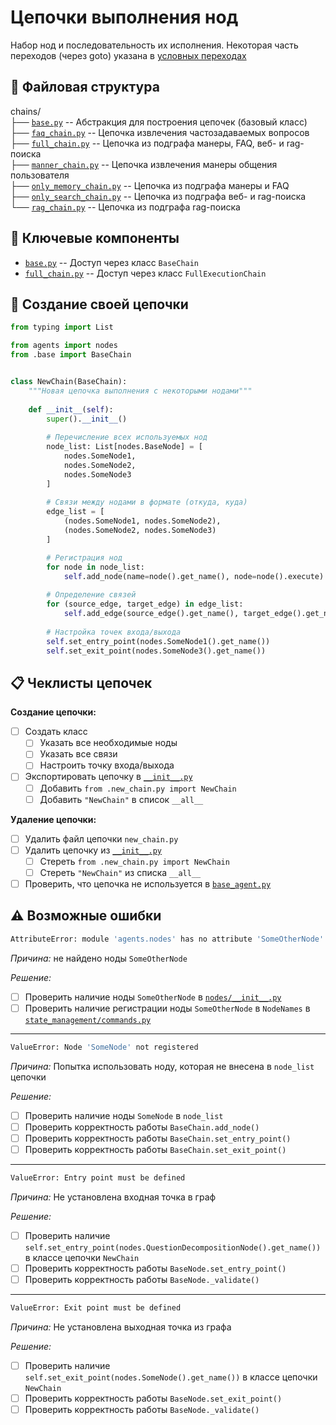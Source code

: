 # Цепочки выполнения нод
Набор нод и последовательность их исполнения. Некоторая часть переходов (через goto) указана в [условных переходах](../edges/README.md)

## 📁 Файловая структура
chains/                      
├── [`base.py`](base.py)                 -- Абстракция для построения цепочек (базовый класс)\
├── [`faq_chain.py`](faq_chain.py)            -- Цепочка извлечения частозадаваемых вопросов\
├── [`full_chain.py`](full_chain.py)           -- Цепочка из подграфа манеры, FAQ, веб- и rag-поиска\
├── [`manner_chain.py`](manner_chain.py)         -- Цепочка извлечения манеры общения пользователя\
├── [`only_memory_chain.py`](only_memory_chain.py)    -- Цепочка из подграфа манеры и FAQ\
├── [`only_search_chain.py`](only_search_chain.py)    -- Цепочка из подграфа веб- и rag-поиска\
└── [`rag_chain.py`](rag_chain.py)            -- Цепочка из подграфа rag-поиска

## 🧩 Ключевые компоненты
- [`base.py`](base.py)                 -- Доступ через класс `BaseChain`
- [`full_chain.py`](full_chain.py)           -- Доступ через класс `FullExecutionChain`

## 🎨 Создание своей цепочки
```python
from typing import List

from agents import nodes
from .base import BaseChain


class NewChain(BaseChain):
    """Новая цепочка выполнения с некоторыми нодами"""
    
    def __init__(self):
        super().__init__()
        
        # Перечисление всех используемых нод
        node_list: List[nodes.BaseNode] = [
            nodes.SomeNode1,
            nodes.SomeNode2,
            nodes.SomeNode3
        ]
        
        # Связи между нодами в формате (откуда, куда)
        edge_list = [
            (nodes.SomeNode1, nodes.SomeNode2),
            (nodes.SomeNode2, nodes.SomeNode3)
        ]

        # Регистрация нод
        for node in node_list:
            self.add_node(name=node().get_name(), node=node().execute)
        
        # Определение связей
        for (source_edge, target_edge) in edge_list:
            self.add_edge(source_edge().get_name(), target_edge().get_name())
     
        # Настройка точек входа/выхода
        self.set_entry_point(nodes.SomeNode1().get_name())
        self.set_exit_point(nodes.SomeNode3().get_name())
```

## 📋 Чеклисты цепочек

**Создание цепочки:**
- [ ] Создать класс
  - [ ] Указать все необходимые ноды
  - [ ] Указать все связи
  - [ ] Настроить точку входа/выхода
- [ ] Экспортировать цепочку в [`__init__.py`](./__init__.py)
  - [ ] Добавить `from .new_chain.py import NewChain `
  - [ ] Добавить `"NewChain"` в список `__all__`

**Удаление цепочки:**
- [ ] Удалить файл цепочки `new_chain.py`
- [ ] Удалить цепочку из [`__init__.py`](./__init__.py)
  - [ ] Стереть `from .new_chain.py import NewChain `
  - [ ] Стереть `"NewChain"` из списка `__all__`
- [ ] Проверить, что цепочка не используется в [`base_agent.py`](../base_agent.py)

## ⚠️ Возможные ошибки

```bash
AttributeError: module 'agents.nodes' has no attribute 'SomeOtherNode'
```
_Причина:_ не найдено ноды `SomeOtherNode`

_Решение:_ 
- [ ] Проверить наличие ноды `SomeOtherNode` в [`nodes/__init__.py`](../nodes/__init__.py)
- [ ] Проверить наличие регистрации ноды `SomeOtherNode` в `NodeNames` в [`state_management/commands.py`](../state_management/commands.py)
---
```bash
ValueError: Node 'SomeNode' not registered
```
_Причина:_ Попытка использовать ноду, которая не внесена в `node_list` цепочки

_Решение:_ 
- [ ] Проверить наличие ноды `SomeNode` в `node_list`
- [ ] Проверить корректность работы `BaseChain.add_node()`
- [ ] Проверить корректность работы `BaseChain.set_entry_point()`
- [ ] Проверить корректность работы `BaseChain.set_exit_point()`
---
```bash
ValueError: Entry point must be defined
```
_Причина:_ Не установлена входная точка в граф

_Решение:_ 
- [ ] Проверить наличие `self.set_entry_point(nodes.QuestionDecompositionNode().get_name())` в классе цепочки `NewChain`
- [ ] Проверить корректность работы `BaseNode.set_entry_point()`
- [ ] Проверить корректность работы `BaseNode._validate()`
---
```bash
ValueError: Exit point must be defined
```
_Причина:_ Не установлена выходная точка из графа

_Решение:_ 
- [ ] Проверить наличие `self.set_exit_point(nodes.SomeNode().get_name())` в классе цепочки `NewChain`
- [ ] Проверить корректность работы `BaseNode.set_exit_point()`
- [ ] Проверить корректность работы `BaseNode._validate()`